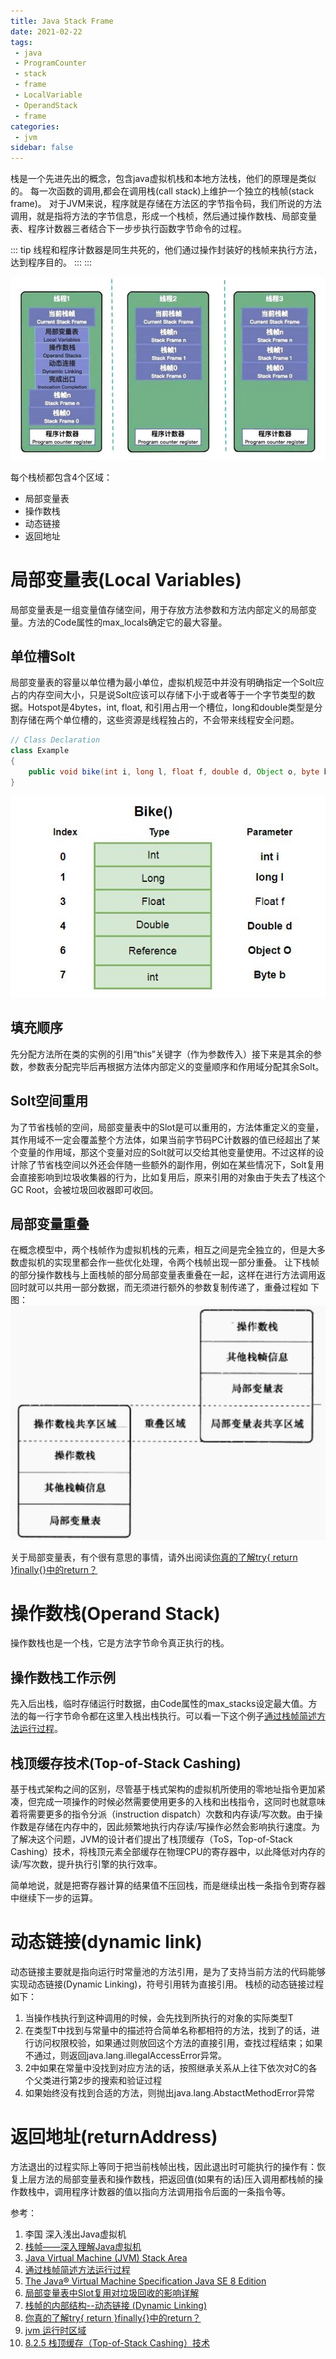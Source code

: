 ```yaml
---
title: Java Stack Frame
date: 2021-02-22
tags:
 - java
 - ProgramCounter
 - stack
 - frame
 - LocalVariable
 - OperandStack
 - frame
categories:
 - jvm
sidebar: false
---
```


栈是一个先进先出的概念，包含java虚拟机栈和本地方法栈，他们的原理是类似的。
每一次函数的调用,都会在调用栈(call stack)上维护一个独立的栈帧(stack frame)。
对于JVM来说，程序就是存储在方法区的字节指令码，我们所说的方法调用，就是指将方法的字节信息，形成一个栈桢，然后通过操作数栈、局部变量表、程序计数器三者结合下一步步执行函数字节命令的过程。

::: tip
线程和程序计数器是同生共死的，他们通过操作封装好的栈帧来执行方法，达到程序目的。
:::
:::

![stackframes.jpeg](./../../images/stackframes.jpeg)

每个栈桢都包含4个区域：
* 局部变量表
* 操作数栈
* 动态链接
* 返回地址

# 局部变量表(Local Variables)
局部变量表是一组变量值存储空间，用于存放方法参数和方法内部定义的局部变量。方法的Code属性的max_locals确定它的最大容量。

## 单位槽Solt
局部变量表的容量以单位槽为最小单位，虚拟机规范中并没有明确指定一个Solt应占的内存空间大小，只是说Solt应该可以存储下小于或者等于一个字节类型的数据。Hotspot是4bytes，int, float, 和引用占用一个槽位，long和double类型是分割存储在两个单位槽的，这些资源是线程独占的，不会带来线程安全问题。
``` java
// Class Declaration
class Example
{
    public void bike(int i, long l, float f, double d, Object o, byte b) {} 
}    
```
![localvariables.jpg](./../../images/localvariables.jpg)

## 填充顺序
先分配方法所在类的实例的引用“this”关键字（作为参数传入）接下来是其余的参数，参数表分配完毕后再根据方法体内部定义的变量顺序和作用域分配其余Solt。

## Solt空间重用
为了节省栈帧的空间，局部变量表中的Slot是可以重用的，方法体重定义的变量，其作用域不一定会覆盖整个方法体，如果当前字节码PC计数器的值已经超出了某个变量的作用域，那这个变量对应的Solt就可以交给其他变量使用。不过这样的设计除了节省栈空间以外还会伴随一些额外的副作用，例如在某些情况下，Solt复用会直接影响到垃圾收集器的行为，比如复用后，原来引用的对象由于失去了栈这个GC Root，会被垃圾回收器即可收回。

## 局部变量重叠
在概念模型中，两个栈帧作为虚拟机栈的元素，相互之间是完全独立的，但是大多数虚拟机的实现里都会作一些优化处理，令两个栈帧出现一部分重叠。
让下栈帧的部分操作数栈与上面栈帧的部分局部变量表重叠在一起，这样在进行方法调用返回时就可以共用一部分数据，而无须进行额外的参数复制传递了，重叠过程如 下图：
![operandsharedarea.jpg](./../../images/operandsharedarea.jpg)

关于局部变量表，有个很有意思的事情，请外出阅读[你真的了解try{ return }finally{}中的return？](https://www.cnblogs.com/averey/p/4379646.html)

# 操作数栈(Operand Stack)
操作数栈也是一个栈，它是方法字节命令真正执行的栈。
## 操作数栈工作示例
先入后出栈，临时存储运行时数据，由Code属性的max_stacks设定最大值。方法的每一行字节命令都在这里入栈出栈执行。可以看一下这个例子[通过栈帧简述方法运行过程](https://blog.csdn.net/weixin_46421629/article/details/106322721)。

## 栈顶缓存技术(Top-of-Stack Cashing)
基于栈式架构之间的区别，尽管基于栈式架构的虚拟机所使用的零地址指令更加紧凑，但完成一项操作的时候必然需要使用更多的入栈和出栈指令，这同时也就意味着将需要更多的指令分派（instruction dispatch）次数和内存读/写次数。由于操作数是存储在内存中的，因此频繁地执行内存读/写操作必然会影响执行速度。为了解决这个问题，JVM的设计者们提出了栈顶缓存（ToS，Top-of-Stack Cashing）技术，将栈顶元素全部缓存在物理CPU的寄存器中，以此降低对内存的读/写次数，提升执行引擎的执行效率。

简单地说，就是把寄存器计算的结果值不压回栈，而是继续出栈一条指令到寄存器中继续下一步的运算。


# 动态链接(dynamic link)
动态链接主要就是指向运行时常量池的方法引用，是为了支持当前方法的代码能够实现动态链接(Dynamic Linking)，符号引用转为直接引用。
栈桢的动态链接过程如下：
1. 当操作栈执行到这种调用的时候，会先找到所执行的对象的实际类型T
2. 在类型T中找到与常量中的描述符合简单名称都相符的方法，找到了的话，进行访问权限校验，如果通过则放回这个方法的直接引用，查找过程结束；如果不通过，则返回java.lang.illegalAccessError异常。
3. 2中如果在常量中没找到对应方法的话，按照继承关系从上往下依次对C的各个父类进行第2步的搜索和验证过程
4. 如果始终没有找到合适的方法，则抛出java.lang.AbstactMethodError异常

# 返回地址(returnAddress)
方法退出的过程实际上等同于把当前栈帧出栈，因此退出时可能执行的操作有：恢复上层方法的局部变量表和操作数栈，把返回值(如果有的话)压入调用都栈帧的操作数栈中，调用程序计数器的值以指向方法调用指令后面的一条指令等。



参考：
1. 李国 深入浅出Java虚拟机
2. [栈帧——深入理解Java虚拟机](https://blog.csdn.net/sdp1103285470/article/details/86754750)
3. [Java Virtual Machine (JVM) Stack Area](https://www.geeksforgeeks.org/java-virtual-machine-jvm-stack-area/)
4. [通过栈帧简述方法运行过程](https://blog.csdn.net/weixin_46421629/article/details/106322721)
5. [The Java® Virtual Machine Specification Java SE 8 Edition](https://docs.oracle.com/javase/specs/jvms/se8/html/index.html)
6. [局部变量表中Slot复用对垃圾回收的影响详解](https://blog.csdn.net/yztfst/article/details/97043729)
7. [栈帧的内部结构--动态链接 (Dynamic Linking)](https://www.cnblogs.com/ding-dang/p/13051143.html)
8. [你真的了解try{ return }finally{}中的return？](https://www.cnblogs.com/averey/p/4379646.html)
9. [jvm 运行时区域](https://www.yuque.com/vpwpw5/wu5tdl/wg0290)
10. [8.2.5 栈顶缓存（Top-of-Stack Cashing）技术](https://book.51cto.com/art/201504/472754.htm)



